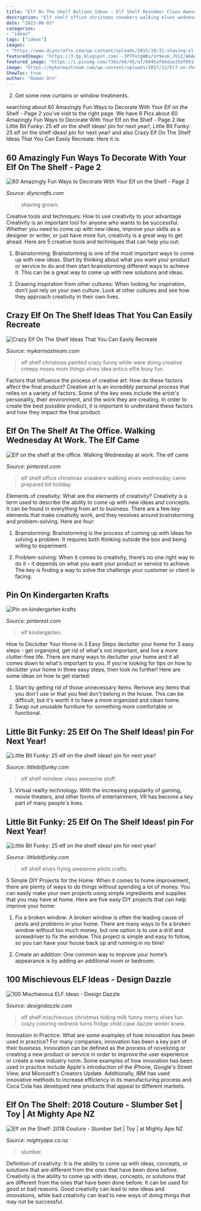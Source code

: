 ```yaml
---
title: "Elf On The Shelf Balloon Ideas : Elf Shelf Reindeer Class Awesome Stuff"
description: "Elf shelf office christmas sneakers walking elves wednesday came prepared bit holiday"
date: "2023-08-03"
categories:
- "ideas"
tags: ["ideas"]
images:
- "https://www.diyncrafts.com/wp-content/uploads/2015/10/31-shaving-elf.jpg"
featuredImage: "https://3.bp.blogspot.com/--IP7FotgWKs/Ur9euH_JVsI/AAAAAAAATts/nNBBIFJcxnA/s1600/IMG_7493.JPG"
featured_image: "https://i.pinimg.com/736x/68/45/af/6845af66dae35df091f4e25fe9f47c52--sneakers-walking.jpg"
image: "https://mykarmastream.com/wp-content/uploads/2017/12/Elf-on-the-Shelf-Ideas-2-.jpg"
ShowToc: true
author: "Roman Orn"
---
```



2. Get some new curtains or window treatments.

	

		
searching about 60 Amazingly Fun Ways to Decorate With Your Elf on the Shelf - Page 2 you've visit to the right page. We have 8 Pics about 60 Amazingly Fun Ways to Decorate With Your Elf on the Shelf - Page 2 like Little Bit Funky: 25 elf on the shelf ideas! pin for next year!, Little Bit Funky: 25 elf on the shelf ideas! pin for next year! and also Crazy Elf On The Shelf Ideas That You Can Easily Recreate. Here it is:
		
    
## 60 Amazingly Fun Ways To Decorate With Your Elf On The Shelf - Page 2

<img loading=lazy src="https://www.diyncrafts.com/wp-content/uploads/2015/10/31-shaving-elf.jpg" onerror="this.onerror=null;this.src='https://tse4.mm.bing.net/th?id=OIP.Jidsf-BYM1pvD0qspH0RSgHaLJ&amp;pid=15.1';" alt="60 Amazingly Fun Ways to Decorate With Your Elf on the Shelf - Page 2">

_Source: diyncrafts.com_

>shaving grown. 

	

Creative tools and techniques: How to use creativity to your advantage
Creativity is an important tool for anyone who wants to be successful. Whether you need to come up with new ideas, improve your skills as a designer or writer, or just have more fun, creativity is a great way to get ahead. Here are 5 creative tools and techniques that can help you out:
1. Brainstorming: Brainstorming is one of the most important ways to come up with new ideas. Start by thinking about what you want your product or service to do and then start brainstorming different ways to achieve it. This can be a great way to come up with new solutions and ideas.

2. Drawing inspiration from other cultures: When looking for inspiration, don’t just rely on your own culture. Look at other cultures and see how they approach creativity in their own lives.

    
## Crazy Elf On The Shelf Ideas That You Can Easily Recreate

<img loading=lazy src="https://mykarmastream.com/wp-content/uploads/2017/12/Elf-on-the-Shelf-Ideas-2-.jpg" onerror="this.onerror=null;this.src='https://tse4.mm.bing.net/th?id=OIP.Ofcy-gPneG2wQpOZgAJz-QHaKX&amp;pid=15.1';" alt="Crazy Elf On The Shelf Ideas That You Can Easily Recreate">

_Source: mykarmastream.com_

>elf shelf christmas painted crazy funny while were doing creative creepy noses mom things elves idea antics elfie busy fun. 

	

Factors that influence the process of creative art: How do these factors affect the final product?
Creative art is an incredibly personal process that relies on a variety of factors. Some of the key ones include the artist's personality, their environment, and the work they are creating. In order to create the best possible product, it is important to understand these factors and how they impact the final product.

    
## Elf On The Shelf At The Office. Walking Wednesday At Work. The Elf Came

<img loading=lazy src="https://i.pinimg.com/736x/68/45/af/6845af66dae35df091f4e25fe9f47c52--sneakers-walking.jpg" onerror="this.onerror=null;this.src='https://tse3.mm.bing.net/th?id=OIP.xlyygtN6YZSQZ8-7wsBwFAHaJ3&amp;pid=15.1';" alt="Elf on the shelf at the office. Walking Wednesday at work. The elf came">

_Source: pinterest.com_

>elf shelf office christmas sneakers walking elves wednesday came prepared bit holiday. 

	

Elements of creativity: What are the elements of creativity?
Creativity is a term used to describe the ability to come up with new ideas and concepts. It can be found in everything from art to business. There are a few key elements that make creativity work, and they revolves around brainstorming and problem-solving. Here are four:
1. Brainstorming: Brainstorming is the process of coming up with ideas for solving a problem. It requires both thinking outside the box and being willing to experiment.

2. Problem-solving: When it comes to creativity, there’s no one right way to do it – it depends on what you want your product or service to achieve. The key is finding a way to solve the challenge your customer or client is facing.


    
## Pin On Kindergarten Krafts

<img loading=lazy src="https://i.pinimg.com/736x/ba/1c/5e/ba1c5e26c6f82732a0d88760c165e140--kindergarten-elf.jpg" onerror="this.onerror=null;this.src='https://tse1.mm.bing.net/th?id=OIP.l0u2GbKvlbj5_P6KtdPhFQHaNK&amp;pid=15.1';" alt="Pin on kindergarten krafts">

_Source: pinterest.com_

>elf kindergarten. 

	

How to Declutter Your Home in 3 Easy Steps
declutter your home for 3 easy steps - get organized, get rid of what's not important, and live a more clutter-free life.
There are many ways to declutter your home and it all comes down to what's important to you. If you're looking for tips on how to declutter your home in three easy steps, then look no further! Here are some ideas on how to get started: 

1. Start by getting rid of those unnecessary items. Remove any items that you don't use or that you feel don't belong in the house. This can be difficult, but it's worth it to have a more organized and clean home. 
2. Swap out unusable furniture for something more comfortable or functional.

    
## Little Bit Funky: 25 Elf On The Shelf Ideas! pin For Next Year!

<img loading=lazy src="https://3.bp.blogspot.com/--IP7FotgWKs/Ur9euH_JVsI/AAAAAAAATts/nNBBIFJcxnA/s1600/IMG_7493.JPG" onerror="this.onerror=null;this.src='https://tse3.mm.bing.net/th?id=OIP.k01YEpBeBW5xtAHKqfOojAHaHa&amp;pid=15.1';" alt="Little Bit Funky: 25 elf on the shelf ideas! pin for next year!">

_Source: littlebitfunky.com_

>elf shelf reindeer class awesome stuff. 

	

1. Virtual reality technology. With the increasing popularity of gaming, movie theaters, and other forms of entertainment, VR has become a key part of many people's lives.

    
## Little Bit Funky: 25 Elf On The Shelf Ideas! pin For Next Year!

<img loading=lazy src="https://2.bp.blogspot.com/-SwYZIUR5dns/Ur9eqPUL6DI/AAAAAAAATtg/1gt5vOxB0Jk/s1600/IMG_7382.JPG" onerror="this.onerror=null;this.src='https://tse4.mm.bing.net/th?id=OIP.vumg5YBZdHwPUXzxeAKMqQHaHa&amp;pid=15.1';" alt="Little Bit Funky: 25 elf on the shelf ideas! pin for next year!">

_Source: littlebitfunky.com_

>elf shelf elves flying awesome pilots crafts. 

	

5 Simple DIY Projects for the Home:
When it comes to home improvement, there are plenty of ways to do things without spending a lot of money. You can easily make your own projects using simple ingredients and supplies that you may have at home. Here are five easy DIY projects that can help improve your home: 
1. Fix a broken window: A broken window is often the leading cause of pests and problems in your home. There are many ways to fix a broken window without too much money, but one option is to use a drill and screwdriver to fix the window. This project is simple and easy to follow, so you can have your house back up and running in no time!

2. Create an addition: One common way to improve your home’s appearance is by adding an additional room or bedroom.

    
## 100 Mischievous ELF Ideas - Design Dazzle

<img loading=lazy src="http://1.bp.blogspot.com/-b_8urUcP89I/TsoMlaUB3aI/AAAAAAAAKvc/EkHOqw-Bztk/s1600/elf-on-the-shelf-mischievous-ideas.jpg" onerror="this.onerror=null;this.src='https://tse1.mm.bing.net/th?id=OIP.hwO3l9MoMCbJZ4JGz3PSNgHaLH&amp;pid=15.1';" alt="100 Mischievous ELF Ideas - Design Dazzle">

_Source: designdazzle.com_

>elf shelf mischievous christmas hiding milk funny merry elves fun crazy coloring redneck turns fridge child case dazzle winter knew. 

	

Innovation in Practice: What are some examples of how innovation has been used in practice?
For many companies, innovation has been a key part of their business. Innovation can be defined as the process of novelizing or creating a new product or service in order to improve the user experience or create a new industry norm. 
Some examples of how innovation has been used in practice include Apple's introduction of the iPhone, Google's Street View, and Microsoft's Creators Update. Additionally, IBM has used innovative methods to increase efficiency in its manufacturing process and Coca Cola has developed new products that appeal to different markets.

    
## Elf On The Shelf: 2018 Couture - Slumber Set | Toy | At Mighty Ape NZ

<img loading=lazy src="https://d3fa68hw0m2vcc.cloudfront.net/685/202298270.jpeg" onerror="this.onerror=null;this.src='https://tse1.mm.bing.net/th?id=OIP.8L8KSqUC5zgB36sRG9fHUwHaHa&amp;pid=15.1';" alt="Elf on the Shelf: 2018 Couture - Slumber Set | Toy | at Mighty Ape NZ">

_Source: mightyape.co.nz_

>slumber. 

	

Definition of creativity: It is the ability to come up with ideas, concepts, or solutions that are different from the ones that have been done before.
Creativity is the ability to come up with ideas, concepts, or solutions that are different from the ones that have been done before. It can be used for good or bad reasons. Good creativity can lead to new ideas and innovations, while bad creativity can lead to new ways of doing things that may not be successful.

